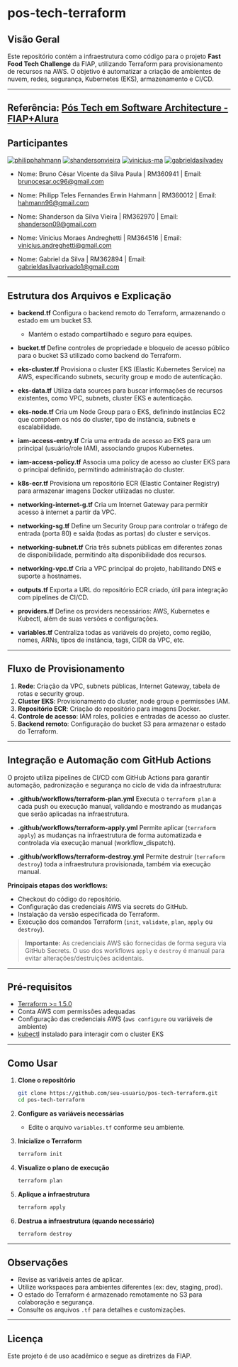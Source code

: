 # pos-tech-terraform

## Visão Geral

Este repositório contém a infraestrutura como código para o projeto **Fast Food Tech Challenge** da FIAP, utilizando Terraform para provisionamento de recursos na AWS. O objetivo é automatizar a criação de ambientes de nuvem, redes, segurança, Kubernetes (EKS), armazenamento e CI/CD.

---

## Referência: [Pós Tech em Software Architecture - FIAP+Alura](https://postech.fiap.com.br/curso/software-architecture/)

## Participantes

[![philipphahmann](https://github.com/philipphahmann.png?size=100)](https://github.com/philipphahmann)
[![shandersonvieira](https://github.com/shandersonvieira.png?size=100)](https://github.com/shandersonvieira)
[![vinicius-ma](https://github.com/vinicius-ma.png?size=100)](https://github.com/vinicius-ma)
[![gabrieldasilvadev](https://github.com/gabrieldasilvadev.png?size=100)](https://github.com/gabrieldasilvadev)

- Nome: Bruno César Vicente da Silva Paula | RM360941 | Email: brunocesar.oc96@gmail.com

- Nome: Philipp Teles Fernandes Erwin Hahmann | RM360012 | Email: hahmann96@gmail.com

- Nome: Shanderson da Silva Vieira | RM362970 | Email: shanderson09@gmail.com

- Nome: Vinicius Moraes Andreghetti | RM364516 | Email: vinicius.andreghetti@gmail.com

- Nome: Gabriel da Silva | RM362894 | Email: gabrieldasilvaprivado1@gmail.com

---

## Estrutura dos Arquivos e Explicação

- **backend.tf**
  Configura o backend remoto do Terraform, armazenando o estado em um bucket S3.

  - Mantém o estado compartilhado e seguro para equipes.

- **bucket.tf**
  Define controles de propriedade e bloqueio de acesso público para o bucket S3 utilizado como backend do Terraform.

- **eks-cluster.tf**
  Provisiona o cluster EKS (Elastic Kubernetes Service) na AWS, especificando subnets, security group e modo de autenticação.

- **eks-data.tf**
  Utiliza data sources para buscar informações de recursos existentes, como VPC, subnets, cluster EKS e autenticação.

- **eks-node.tf**
  Cria um Node Group para o EKS, definindo instâncias EC2 que compõem os nós do cluster, tipo de instância, subnets e escalabilidade.

- **iam-access-entry.tf**
  Cria uma entrada de acesso ao EKS para um principal (usuário/role IAM), associando grupos Kubernetes.

- **iam-access-policy.tf**
  Associa uma policy de acesso ao cluster EKS para o principal definido, permitindo administração do cluster.

- **k8s-ecr.tf**
  Provisiona um repositório ECR (Elastic Container Registry) para armazenar imagens Docker utilizadas no cluster.

- **networking-internet-g.tf**
  Cria um Internet Gateway para permitir acesso à internet a partir da VPC.

- **networking-sg.tf**
  Define um Security Group para controlar o tráfego de entrada (porta 80) e saída (todas as portas) do cluster e serviços.

- **networking-subnet.tf**
  Cria três subnets públicas em diferentes zonas de disponibilidade, permitindo alta disponibilidade dos recursos.

- **networking-vpc.tf**
  Cria a VPC principal do projeto, habilitando DNS e suporte a hostnames.

- **outputs.tf**
  Exporta a URL do repositório ECR criado, útil para integração com pipelines de CI/CD.

- **providers.tf**
  Define os providers necessários: AWS, Kubernetes e Kubectl, além de suas versões e configurações.

- **variables.tf**
  Centraliza todas as variáveis do projeto, como região, nomes, ARNs, tipos de instância, tags, CIDR da VPC, etc.

---

## Fluxo de Provisionamento

1. **Rede**: Criação da VPC, subnets públicas, Internet Gateway, tabela de rotas e security group.
2. **Cluster EKS**: Provisionamento do cluster, node group e permissões IAM.
3. **Repositório ECR**: Criação do repositório para imagens Docker.
4. **Controle de acesso**: IAM roles, policies e entradas de acesso ao cluster.
5. **Backend remoto**: Configuração do bucket S3 para armazenar o estado do Terraform.

---

## Integração e Automação com GitHub Actions

O projeto utiliza pipelines de CI/CD com GitHub Actions para garantir automação, padronização e segurança no ciclo de vida da infraestrutura:

- **.github/workflows/terraform-plan.yml**
  Executa o `terraform plan` a cada push ou execução manual, validando e mostrando as mudanças que serão aplicadas na infraestrutura.

- **.github/workflows/terraform-apply.yml**
  Permite aplicar (`terraform apply`) as mudanças na infraestrutura de forma automatizada e controlada via execução manual (workflow_dispatch).

- **.github/workflows/terraform-destroy.yml**
  Permite destruir (`terraform destroy`) toda a infraestrutura provisionada, também via execução manual.

**Principais etapas dos workflows:**

- Checkout do código do repositório.
- Configuração das credenciais AWS via secrets do GitHub.
- Instalação da versão especificada do Terraform.
- Execução dos comandos Terraform (`init`, `validate`, `plan`, `apply` ou `destroy`).

> **Importante:**
> As credenciais AWS são fornecidas de forma segura via GitHub Secrets.
> O uso dos workflows `apply` e `destroy` é manual para evitar alterações/destruições acidentais.

---

## Pré-requisitos

- [Terraform >= 1.5.0](https://www.terraform.io/downloads.html)
- Conta AWS com permissões adequadas
- Configuração das credenciais AWS (`aws configure` ou variáveis de ambiente)
- [kubectl](https://kubernetes.io/docs/tasks/tools/) instalado para interagir com o cluster EKS

---

## Como Usar

1. **Clone o repositório**

   ```bash
   git clone https://github.com/seu-usuario/pos-tech-terraform.git
   cd pos-tech-terraform
   ```

2. **Configure as variáveis necessárias**

   - Edite o arquivo `variables.tf` conforme seu ambiente.

3. **Inicialize o Terraform**

   ```bash
   terraform init
   ```

4. **Visualize o plano de execução**

   ```bash
   terraform plan
   ```

5. **Aplique a infraestrutura**

   ```bash
   terraform apply
   ```

6. **Destrua a infraestrutura (quando necessário)**
   ```bash
   terraform destroy
   ```

---

## Observações

- Revise as variáveis antes de aplicar.
- Utilize workspaces para ambientes diferentes (ex: dev, staging, prod).
- O estado do Terraform é armazenado remotamente no S3 para colaboração e segurança.
- Consulte os arquivos `.tf` para detalhes e customizações.

---

## Licença

Este projeto é de uso acadêmico e segue as diretrizes da FIAP.
